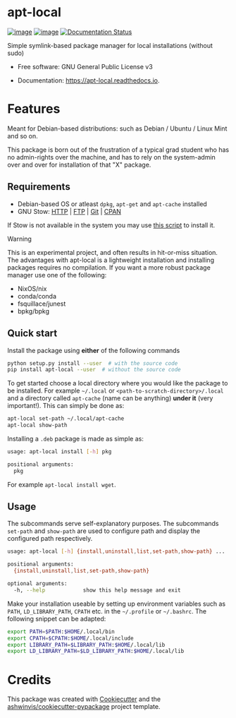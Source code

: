 apt-local
=========

[![image](https://img.shields.io/pypi/v/apt_local.svg)](https://pypi.python.org/pypi/apt_local)
[![image](https://img.shields.io/travis/ashwinvis/apt_local.svg)](https://travis-ci.org/ashwinvis/apt_local)
[![Documentation
Status](https://readthedocs.org/projects/apt-local/badge/?version=latest)](https://apt-local.readthedocs.io/en/latest/?badge=latest)

Simple symlink-based package manager for local installations (without sudo)

* Free software: GNU General Public License v3

* Documentation: https://apt-local.readthedocs.io.

# Features

Meant for Debian-based distributions: such as Debian / Ubuntu /
Linux Mint and so on.

This package is born out of the frustration of a typical grad student
who has no admin-rights over the machine, and has to rely on the
system-admin over and over for installation of that "X" package.

## Requirements

  - Debian-based OS or atleast `dpkg`, `apt-get` and `apt-cache`
    installed
  - GNU Stow: [HTTP](https://ftp.gnu.org/gnu/stow/) |
    [FTP](ftp://ftp.gnu.org/gnu/stow/) |
    [Git](https://savannah.gnu.org/git/?group=stow) |
    [CPAN](https://metacpan.org/pod/distribution/Stow/bin/stow)

If Stow is not available in the system you may use [this
script](https://gist.github.com/ashwinvis/a533c210d1ba788479a3724558e4d873)
to install it.

<div class="warning">

<div class="admonition-title">

Warning

</div>

This is an experimental project, and often results in hit-or-miss
situation. The advantages with apt-local is a lightweight installation
and installing packages requires no compilation. If you want a more
robust package manager use one of the following:

  - NixOS/nix
  - conda/conda
  - fsquillace/junest
  - bpkg/bpkg

</div>

## Quick start

Install the package using **either** of the following commands

``` bash
python setup.py install --user  # with the source code
pip install apt-local --user  # without the source code
```

To get started choose a local directory where you would like the package
to be installed. For example `~/.local` or
`<path-to-scratch-directory>/.local` and a directory called `apt-cache`
(name can be anything) **under it** (very important\!). This can simply
be done as:

``` bash
apt-local set-path ~/.local/apt-cache
apt-local show-path
```

Installing a `.deb` package is made as simple as:

``` bash
usage: apt-local install [-h] pkg

positional arguments:
  pkg
```

For example `apt-local install wget`.

## Usage

The subcommands serve self-explanatory purposes. The subcommands
`set-path` and `show-path` are used to configure path and display the
configured path respectively.

``` bash
usage: apt-local [-h] {install,uninstall,list,set-path,show-path} ...

positional arguments:
  {install,uninstall,list,set-path,show-path}

optional arguments:
  -h, --help            show this help message and exit
```

Make your installation useable by setting up environment variables such
as `PATH`, `LD_LIBRARY_PATH`, `CPATH` etc. in the `~/.profile` or
`~/.bashrc`. The following snippet can be adapted:

``` bash
export PATH=$PATH:$HOME/.local/bin
export CPATH=$CPATH:$HOME/.local/include
export LIBRARY_PATH=$LIBRARY_PATH:$HOME/.local/lib
export LD_LIBRARY_PATH=$LD_LIBRARY_PATH:$HOME/.local/lib
```

# Credits

This package was created with
[Cookiecutter](https://github.com/audreyr/cookiecutter) and the
[ashwinvis/cookiecutter-pypackage](https://github.com/ashwinvis/cookiecutter-pypackage)
project template.
